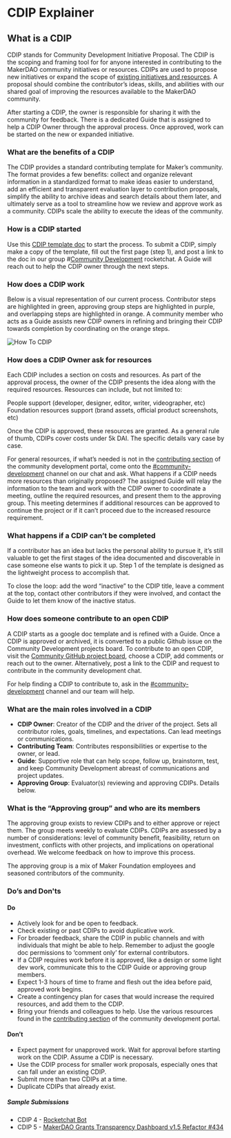 # CDIP Explainer

## What is a CDIP

CDIP stands for Community Development Initiative Proposal. The CDIP is the scoping and framing tool for for anyone interested in contributing to the MakerDAO community initiatives or resources. CDIPs are used to propose new initiatives or expand the scope of [existing initiatives and resources](https://community-development.makerdao.com/). A proposal should combine the contributor’s ideas, skills, and abilities with our shared goal of improving the resources available to the MakerDAO community.

After starting a CDIP, the owner is responsible for sharing it with the community for feedback. There is a dedicated Guide that is assigned to help a CDIP Owner through the approval process. Once approved, work can be started on the new or expanded initiative.

### What are the benefits of a CDIP

The CDIP provides a standard contributing template for Maker’s community. The format provides a few benefits: collect and organize relevant information in a standardized format to make ideas easier to understand, add an efficient and transparent evaluation layer to contribution proposals, simplify the ability to archive ideas and search details about them later, and ultimately serve as a tool to streamline how we review and approve work as a community. CDIPs scale the ability to execute the ideas of the community.

### How is a CDIP started

Use this [CDIP template doc](http://bit.ly/Comm_Dev_CDIP) to start the process. To submit a CDIP, simply make a copy of the template, fill out the first page (step 1), and post a link to the doc in our group #[Community Development](https://chat.makerdao.com/channel/community-development) rocketchat. A Guide will reach out to help the CDIP owner through the next steps.

### How does a CDIP work

Below is a visual representation of our current process. Contributor steps are highlighted in green, approving group steps are highlighted in purple, and overlapping steps are highlighted in orange. A community member who acts as a Guide assists new CDIP owners in refining and bringing their CDIP towards completion by coordinating on the orange steps.

![How To CDIP](https://github.com/makerdao/community/blob/Twblack-Contributing-Patch/contributing/CDIP%20Contributor%20highlights.jpg)

### How does a CDIP Owner ask for resources

Each CDIP includes a section on costs and resources. As part of the approval process, the owner of the CDIP presents the idea along with the required resources. Resources can include, but not limited to:

People support (developer, designer, editor, writer, videographer, etc)
Foundation resources support (brand assets, official product screenshots, etc)

Once the CDIP is approved, these resources are granted. As a general rule of thumb, CDIPs cover costs under 5k DAI. The specific details vary case by case.

For general resources, if what’s needed is not in the [contributing section](https://community-development.makerdao.com/contributing) of the community development portal, come onto the [#community-development](https://chat.makerdao.com/channel/community-development) channel on our chat and ask.
What happens if a CDIP needs more resources than originally proposed?
The assigned Guide will relay the information to the team and work with the CDIP owner to coordinate a meeting, outline the required resources, and present them to the approving group. This meeting determines if additional resources can be approved to continue the project or if it can’t proceed due to the increased resource requirement.

### What happens if a CDIP can’t be completed

If a contributor has an idea but lacks the personal ability to pursue it, it’s still valuable to get the first stages of the idea documented and discoverable in case someone else wants to pick it up. Step 1 of the template is designed as the lightweight process to accomplish that.

To close the loop: add the word “inactive” to the CDIP title, leave a comment at the top, contact other contributors if they were involved, and contact the Guide to let them know of the inactive status.

### How does someone contribute to an open CDIP

A CDIP starts as a google doc template and is refined with a Guide. Once a CDIP is approved or archived, it is converted to a public Github issue on the Community Development projects board. To contribute to an open CDIP, visit the [Community GitHub project board](https://github.com/makerdao/community/projects/2?card_filter_query=label%3Acdip), choose a CDIP, add comments or reach out to the owner. Alternatively, post a link to the CDIP and request to contribute in the community development chat.

For help finding a CDIP to contribute to, ask in the [#community-development](https://chat.makerdao.com/channel/community-development) channel and our team will help.

### What are the main roles involved in a CDIP

- **CDIP Owner**: Creator of the CDIP and the driver of the project. Sets all contributor roles, goals, timelines, and expectations. Can lead meetings or communications.
- **Contributing Team**: Contributes responsibilities or expertise to the owner, or lead.
- **Guide**: Supportive role that can help scope, follow up, brainstorm, test, and keep Community Development abreast of communications and project updates.
- **Approving Group**: Evaluator(s) reviewing and approving CDIPs. Details below.

### What is the “Approving group” and who are its members

The approving group exists to review CDIPs and to either approve or reject them. The group meets weekly to evaluate CDIPs. CDIPs are assessed by a number of considerations: level of community benefit, feasibility, return on investment, conflicts with other projects, and implications on operational overhead. We welcome feedback on how to improve this process.

The approving group is a mix of Maker Foundation employees and seasoned contributors of the community.

### Do’s and Don'ts

#### Do

- Actively look for and be open to feedback.
- Check existing or past CDIPs to avoid duplicative work.
- For broader feedback, share the CDIP in public channels and with individuals that might be able to help. Remember to adjust the google doc permissions to ‘comment only’ for external contributors.
- If a CDIP requires work before it is approved, like a design or some light dev work, communicate this to the CDIP Guide or approving group members.
- Expect 1-3 hours of time to frame and flesh out the idea before paid, approved work begins.
- Create a contingency plan for cases that would increase the required resources, and add them to the CDIP.
- Bring your friends and colleagues to help.  Use the various resources found in the [contributing section](https://community-development.makerdao.com/contributing) of the community development portal.

#### Don’t

- Expect payment for unapproved work. Wait for approval before starting work on the CDIP. Assume a CDIP is necessary.
- Use the CDIP process for smaller work proposals, especially ones that can fall under an existing CDIP.
- Submit more than two CDIPs at a time.
- Duplicate CDIPs that already exist.

##### Sample Submissions

- CDIP 4 - [Rocketchat Bot](https://github.com/makerdao/community/issues/412)
- CDIP 5 - [MakerDAO Grants Transparency Dashboard v1.5 Refactor #434](https://github.com/makerdao/community/issues/434)
